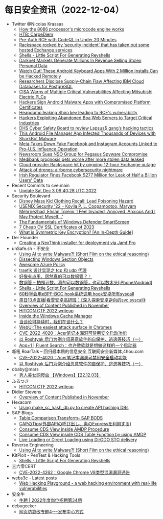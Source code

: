 # 每日安全资讯（2022-12-04）

- Twitter @Nicolas Krassas
  - [How the 8086 processor's microcode engine works](https://twitter.com/Dinosn/status/1599118314789171200)
  - [HTB: CarpeDiem](https://twitter.com/Dinosn/status/1599093609084514304)
  - [Pre-Auth RCE with CodeQL in Under 20 Minutes](https://twitter.com/Dinosn/status/1599091816611352576)
  - [Rackspace rocked by ‘security incident’ that has taken out some hosted Exchange services](https://twitter.com/Dinosn/status/1599051435412312064)
  - [Shells - Little Script For Generating Revshells](https://twitter.com/Dinosn/status/1599049674718994432)
  - [Darknet Markets Generate Millions In Revenue Selling Stolen Personal Data](https://twitter.com/Dinosn/status/1599049629471215616)
  - [Watch Out! These Android Keyboard Apps With 2 Million Installs Can be Hacked Remotely](https://twitter.com/Dinosn/status/1598933902738923521)
  - [Researchers Disclose Supply-Chain Flaw Affecting IBM Cloud Databases for PostgreSQL](https://twitter.com/Dinosn/status/1598933824250925056)
  - [CISA Warns of Multiple Critical Vulnerabilities Affecting Mitsubishi Electric PLCs](https://twitter.com/Dinosn/status/1598933748589813760)
  - [Hackers Sign Android Malware Apps with Compromised Platform Certificates](https://twitter.com/Dinosn/status/1598933716537323523)
  - [Heapdump leaking Shiro key leading to RCE's vulnerability](https://twitter.com/Dinosn/status/1598933041811898368)
  - [Hackers Exploiting Abandoned Boa Web Servers to Target Critical Industries](https://twitter.com/Dinosn/status/1598932322509737985)
  - [DHS Cyber Safety Board to review Lapsus$ gang’s hacking tactics](https://twitter.com/Dinosn/status/1598930718943367168)
  - [This Android File Manager App Infected Thousands of Devices with SharkBot Malware](https://twitter.com/Dinosn/status/1598930652073984000)
  - [Meta Takes Down Fake Facebook and Instagram Accounts Linked to Pro-U.S. Influence Operation](https://twitter.com/Dinosn/status/1598930583387635712)
  - [Newsroom Sues NSO Group for Pegasus Spyware Compromise](https://twitter.com/Dinosn/status/1598930547094409216)
  - [Medibank prognosis gets worse after more stolen data leaked](https://twitter.com/Dinosn/status/1598919637843836933)
  - [Cloud provider Rackspace hit by ongoing 12-hour Exchange outage](https://twitter.com/Dinosn/status/1598919520910864384)
  - [Attack of drones: airborne cybersecurity nightmare](https://twitter.com/Dinosn/status/1598919417248722945)
  - [Irish Regulator Fines Facebook $277 Million for Leak of Half a Billion Users' Data](https://twitter.com/Dinosn/status/1598919369706217473)
- Recent Commits to cve:main
  - [Update Sat Dec  3 09:40:28 UTC 2022](https://github.com/trickest/cve/commit/9551221ce703d9ce1156e6c5d6f14ef6709ad899)
- Security Boulevard
  - [Disney Mass Kid Clothing Recall: Lead Poisoning Hazard](https://securityboulevard.com/2022/12/disney-mass-kid-clothing-recall-lead-poisoning-hazard/)
  - [USENIX Security ’22 – Kovila P. L. Coopamootoo,  Maryam Mehrnezhad, Ehsan Toreini ‘I Feel Invaded, Annoyed, Anxious And I May Protect Myself…’](https://securityboulevard.com/2022/12/usenix-security-22-kovila-p-l-coopamootoo-maryam-mehrnezhad-ehsan-toreini-i-feel-invaded-annoyed-anxious-and-i-may-protect-myself/)
  - [The Fundamentals of Windows Defender SmartScreen](https://securityboulevard.com/2022/12/the-fundamentals-of-windows-defender-smartscreen/)
  - [7 Cheap OV SSL Certificates of 2023](https://securityboulevard.com/2022/12/7-cheap-ov-ssl-certificates-of-2023/)
  - [What is Symmetric Key Encryption? [An In-Depth Guide]](https://securityboulevard.com/2022/12/what-is-symmetric-key-encryption-an-in-depth-guide/)
- Der Flounder
  - [Creating a NexThink installer for deployment via Jamf Pro](https://derflounder.wordpress.com/2022/12/03/creating-a-nexthink-installer-for-deployment-via-jamf-pro/)
- unSafe.sh - 不安全
  - [Using AI to write Malware?! (Short Film on the ethical reasoning)](https://buaq.net/go-138416.html)
  - [Dissecting Windows Section Objects](https://buaq.net/go-138414.html)
  - [Awesome Azure Policy](https://buaq.net/go-138417.html)
  - [traefik 设计实现之 tcp 和 udp 代理](https://buaq.net/go-138418.html)
  - [好像有点用，居然真的可以数钢管？！](https://buaq.net/go-138419.html)
  - [数钢管 – 拍照计数，真的可以数钢管，也可以数木头[iPhone/Android]](https://buaq.net/go-138410.html)
  - [Shells - Little Script For Generating Revshells](https://buaq.net/go-138402.html)
  - [60秒学会用eBPF-BCC hook系统调用  hook安卓所有syscall](https://buaq.net/go-138400.html)
  - [周日13点直播|看雪安卓高研班：《深入探索安卓逆向的svc syscall》](https://buaq.net/go-138399.html)
  - [Overview of Content Published in November](https://buaq.net/go-138401.html)
  - [HITCON CTF 2022 writeup](https://buaq.net/go-138390.html)
  - [Inside the Windows Cache Manager](https://buaq.net/go-138389.html)
  - [当谈论可持续时，我们在谈什么？](https://buaq.net/go-138388.html)
  - [WebUI:The easiest attack surface in Chromes](https://buaq.net/go-138384.html)
  - [CVE-2022-4020：Acer笔记本漏洞可禁用安全启动功能](https://buaq.net/go-138375.html)
  - [以 Roshtyak 后门为例介绍恶意软件的自保护、逃逸等技巧（一）](https://buaq.net/go-138376.html)
  - [App+1 | Fluent Search：也许微软就是想做这样的一个启动器](https://buaq.net/go-138374.html)
- 嘶吼 RoarTalk – 回归最本质的信息安全,互联网安全新媒体,4hou.com
  - [CVE-2022-4020：Acer笔记本漏洞可禁用安全启动功能](https://www.4hou.com/posts/kM4v)
  - [以 Roshtyak 后门为例介绍恶意软件的自保护、逃逸等技巧（一）](https://www.4hou.com/posts/kM0r)
- obaby@mars
  - [秀人美女网爬虫 【Windows】【22.12.03】](https://h4ck.org.cn/2022/12/%e7%a7%80%e4%ba%ba%e7%be%8e%e5%a5%b3%e7%bd%91%e7%88%ac%e8%99%ab-%e3%80%90windows%e3%80%91%e3%80%9022-12-03%e3%80%91/)
- ふるつき
  - [HITCON CTF 2022 writeup](https://furutsuki.hatenablog.com/entry/2022/12/03/172249)
- Didier Stevens
  - [Overview of Content Published in November](https://blog.didierstevens.com/2022/12/03/overview-of-content-published-in-november-8/)
- Hexacorn
  - [Using make_sc_hash_db.py to create API hashing DBs](https://www.hexacorn.com/blog/2022/12/03/using-make_sc_hash_db-py-to-create-api-hashing-dbs/)
- SAP Blogs
  - [Table Comparison Transform- SAP BODS](https://blogs.sap.com/2022/12/03/table-comparison-transform-sap-bods/)
  - [CAPのTips(外部APIの呼び出し、素のExpressを利用する)](https://blogs.sap.com/2022/12/03/cap%e3%81%aetips%e5%a4%96%e9%83%a8api%e3%81%ae%e5%91%bc%e3%81%b3%e5%87%ba%e3%81%97%e3%80%81%e7%b4%a0%e3%81%aeexpress%e3%82%92%e5%88%a9%e7%94%a8%e3%81%99%e3%82%8b/)
  - [Consume CDS View inside AMDP Procedure](https://blogs.sap.com/2022/12/03/consume-cds-view-inside-amdp-procedure/)
  - [Consume CDS View inside CDS Table Function by using AMDP](https://blogs.sap.com/2022/12/03/consume-cds-view-inside-cds-table-function-by-using-amdp/)
  - [Live Loading or Direct Loading using DirODO STO delivery](https://blogs.sap.com/2022/12/03/live-loading-or-direct-loading-using-dirodo-sto-delivery/)
- Reverse Engineering
  - [Using AI to write Malware?! (Short Film on the ethical reasoning)](https://www.reddit.com/r/ReverseEngineering/comments/zbj2yj/using_ai_to_write_malware_short_film_on_the/)
- KitPloit - PenTest & Hacking Tools
  - [Shells - Little Script For Generating Revshells](http://www.kitploit.com/2022/12/shells-little-script-for-generating.html)
- 三六零CERT
  - [CVE-2022-4262：Google Chrome V8类型混淆漏洞通告](https://mp.weixin.qq.com/s?__biz=MzU5MjEzOTM3NA==&mid=2247491631&idx=1&sn=23f6b889fb044adec5d046573adfb0c9&chksm=fe26e52ec9516c3893d2f61519c471f06c71fc7f6bec0eb8cc26efe21a1899f62f1ab3d93344&scene=58&subscene=0#rd)
- webs3c - Latest posts
  - [Web Hacking Playground - a web hacking environment with real-life vulnerabilities](https://webs3c.com/t/web-hacking-playground-a-web-hacking-environment-with-real-life-vulnerabilities/245#post_1)
- 安全牛
  - [牛聘 | 2022年度岗位招聘第34期](https://mp.weixin.qq.com/s?__biz=MjM5Njc3NjM4MA==&mid=2651120607&idx=1&sn=3ac293bbfb91f25dacba68d41b610dcb&chksm=bd14530c8a63da1a558feb196ae760ab642752f09e3ff7a6981e5811caa2cc90c33ade5afece&scene=58&subscene=0#rd)
- debugeeker
  - [网页防篡改专题4---发布中心方式](https://mp.weixin.qq.com/s?__biz=MzU4NjY0NTExNA==&mid=2247487122&idx=1&sn=51cce009f5998d0d5910b6b352029fb6&chksm=fdf96587ca8eec915f238a98651911fd1d80163fa52fe0d64605a3bdf33b7ba8750fa14adea0&scene=58&subscene=0#rd)

